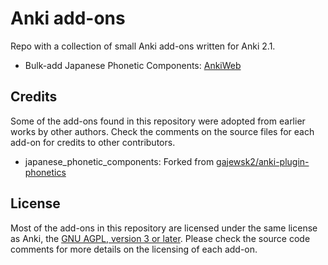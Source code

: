 # Anki add-ons

Repo with a collection of small Anki add-ons written for Anki 2.1.

* Bulk-add Japanese Phonetic Components: [AnkiWeb](https://ankiweb.net/shared/info/1362659377)

## Credits

Some of the add-ons found in this repository were adopted from earlier works by other authors. Check the comments on the source files for each add-on for credits to other contributors.

* japanese_phonetic_components: Forked from [gajewsk2/anki-plugin-phonetics](https://github.com/gajewsk2/anki-plugin-phonetics)


## License

Most of the add-ons in this repository are licensed under the same license as Anki, the [GNU AGPL, version 3 or later](https://www.gnu.org/licenses/agpl.html). Please check the source code comments for more details on the licensing of each add-on.
